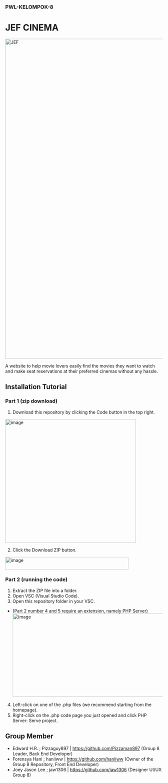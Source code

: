 ### PWL-KELOMPOK-8
# JEF CINEMA

<img width="1024" height="1024" alt="JEF" src="https://github.com/user-attachments/assets/a5ad2a1e-5963-4465-af9d-905a115f60b1" />

A website to help movie lovers easily find the movies they want to watch and make seat reservations at their preferred cinemas without any hassle.

## Installation Tutorial
### Part 1 (zip download)
1. Download this repository by clicking the Code button in the top right.
 <img width="418" height="396" alt="image" src="https://github.com/user-attachments/assets/1ae553cb-0958-48e9-addb-3533cac66b57" />
 
2. Click the Download ZIP button.

<img width="394" height="40" alt="image" src="https://github.com/user-attachments/assets/2bbde0e9-b1e1-4f9f-bf86-16a6e9f40a7c" />

### Part 2 (running the code)
1. Extract the ZIP file into a folder.
2. Open VSC (Visual Studio Code).
3. Open this repository folder in your VSC.
- (Part 2 number 4 and 5 require an extension, namely PHP Server)
  <img width="1141" height="266" alt="image" src="https://github.com/user-attachments/assets/e05cc372-2a52-446f-876d-f5dd007861ee" />
4. Left-click on one of the .php files (we recommend starting from the homepage).
5. Right-click on the .php code page you just opened and click PHP Server: Serve project.

## Group Member
- Edward H.R. ; Pizzaguy897 | https://github.com/Pizzaman897 (Group 8 Leader, Back End Developer)
- Forensya Hani ; haniiww | https://github.com/haniiww (Owner of the Group 8 Repository, Front End Developer)
- Joey Jason Lee ; jaw1306 | https://github.com/jaw1306 (Designer UI/UX Group 8)
